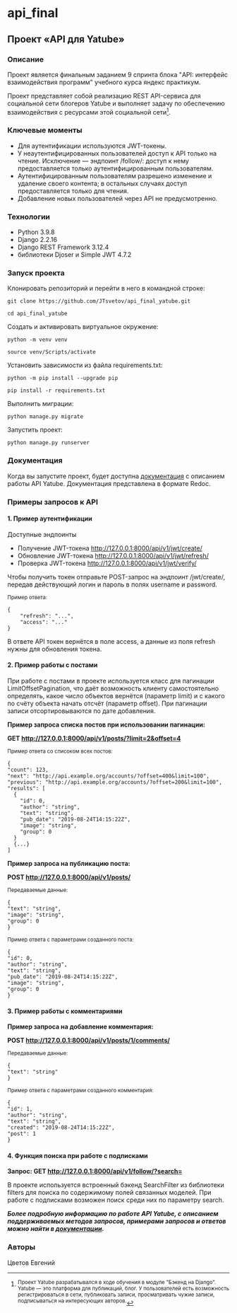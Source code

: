 # api_final
## Проект «API для Yatube»


### Описание

Проект является финальным заданием 9 спринта блока "API: интерфейс взаимодействия программ" учебного курса яндекс практикум.

Проект представляет собой реализацию REST API-сервиса для социальной сети блогеров Yatube и выполняет задачу по обеспечению взаимодействия с ресурсами этой социальной сети[^1].


### Ключевые моменты

- Для аутентификации используются JWT-токены.
- У неаутентифицированных пользователей доступ к API только на чтение. 
Исключение — эндпоинт /follow/: доступ к нему предоставляется только аутентифицированным пользователям.
- Аутентифицированным пользователям разрешено изменение и удаление своего контента; в остальных случаях доступ предоставляется только для чтения.
- Добавление новых пользователей через API не предусмотренно.


### Технологии

- Python 3.9.8
- Django 2.2.16
- Django REST Framework 3.12.4
- библиотеки  Djoser и Simple JWT 4.7.2


### Запуск проекта

Клонировать репозиторий и перейти в него в командной строке:

```
git clone https://github.com/JTsvetov/api_final_yatube.git
```
```
cd api_final_yatube
```
Cоздать и активировать виртуальное окружение:

```
python -m venv venv
```
```
source venv/Scripts/activate
```
Установить зависимости из файла requirements.txt:

```
python -m pip install --upgrade pip
```
```
pip install -r requirements.txt
```

Выполнить миграции:

```
python manage.py migrate
```

Запустить проект:

```
python manage.py runserver
```

### Документация

Когда вы запустите проект, будет доступна [документация](http://127.0.0.1:8000/redoc/) с описанием работы API Yatube. Документация представлена в формате Redoc.



### Примеры запросов к API

#### 1. Пример аутентификации

Доступные эндпоинты

- Получение JWT-токена http://127.0.0.1:8000/api/v1/jwt/create/
- Обновление JWT-токена http://127.0.0.1:8000/api/v1/jwt/refresh/
- Проверка JWT-токена http://127.0.0.1:8000/api/v1/jwt/verify/

Чтобы получить токен отправьте POST-запрос на эндпоинт /jwt/create/, передав действующий логин и пароль в полях username и password.

<sub>Пример ответа:</sub>
```
{
    "refresh": "...",
    "access": "..."
}
```

В ответе API токен вернётся в поле access, а данные из поля refresh нужны для обновления токена.


#### 2. Пример работы с постами

При работе с постами в проекте используется класс для пагинации LimitOffsetPagination, что даёт возможность клиенту самостоятельно определять, какое число объектов вернётся (параметр limit) и с какого по счёту объекта начать отсчёт (параметр offset). При пагинации записи отсортировываются по дате добавления.

**Пример запроса списка постов при использовании пагинации:**

**GET http://127.0.0.1:8000/api/v1/posts/?limit=2&offset=4**

<sub>Пример ответа со списоком всех постов:</sub>
```
{
"count": 123,
"next": "http://api.example.org/accounts/?offset=400&limit=100",
"previous": "http://api.example.org/accounts/?offset=200&limit=100",
"results": [
  {
    "id": 0,
    "author": "string",
    "text": "string",
    "pub_date": "2019-08-24T14:15:22Z",
    "image": "string",
    "group": 0
  }
  {...}
]
```

**Пример запроса на публикацию поста:**

**POST http://127.0.0.1:8000/api/v1/posts/**

<sub>Передаваемые данные:</sub>
```
{
"text": "string",
"image": "string",
"group": 0
}
```
<sub>Пример ответа с параметрами созданного поста:</sub>
```
{
"id": 0,
"author": "string",
"text": "string",
"pub_date": "2019-08-24T14:15:22Z",
"image": "string",
"group": 0
}
```

#### 3. Пример работы с комментариями

**Пример запроса на добавление комментария:**

**POST http://127.0.0.1:8000/api/v1/posts/1/comments/**

<sub>Передаваемые данные:</sub>
```
{
"text": "string"
}
```
<sub>Пример ответа с параметрами созданного комментария:</sub>
```
{
"id": 1,
"author": "string",
"text": "string",
"created": "2019-08-24T14:15:22Z",
"post": 1
}
```

#### 4. Функция поиска при работе с подписками

**Запрос: GET http://127.0.0.1:8000/api/v1/follow/?search=**

В проекте используется встроенный бэкенд SearchFilter из библиотеки filters для поиска по содержимому полей связанных моделей. При работе с подписками возможен поиск среди них по параметру search.



***Более подробную информацию по работе API Yatube, с описанием поддерживаемых методов запросов, примерами запросов и ответов можно найти в [документации](http://127.0.0.1:8000/redoc/).***


### Авторы

Цветов Евгений




[^1]: <sup>Проект Yatube разрабатывался в ходе обучения в модуле "Бэкенд на Django". 
Yatube — это платформа для публикаций, блог. У пользователей есть возможность регистрироваться в сети, публиковать записи, просматривать чужие записи, подписываться на интересующих авторов.</sup>